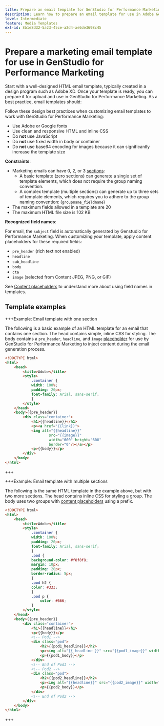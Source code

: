 ```yaml
---
title: Prepare an email template for GenStudio for Performance Marketing
description: Learn how to prepare an email template for use in Adobe GenStudio for Performance Marketing.
level: Intermediate
feature: Media Templates
exl-id: 8b1e8d32-5a23-45ce-a2d4-ae6de3698c45
---
```

# Prepare a marketing email template for use in GenStudio for Performance Marketing

Start with a well-designed HTML email template, typically created in a design program such as Adobe XD. Once your template is ready, you can prepare it for upload and use in GenStudio for Performance Marketing. As a best practice, email templates should:

Follow these design best practices when customizing email templates to work with GenStudio for Performance Marketing:

- Use Adobe or Google fonts
- Use clean and responsive HTML and inline CSS
- Do **not** use JavaScript
- Do **not** use fixed width in body or container
- Do **not** use base64 encoding for images because it can significantly increase the template size

**Constraints**:

- Marketing emails can have 0, 2, or 3 [sections](/help/user-guide/content/customize-template.md#sections-or-groups):
   - A basic template (zero sections) can generate a single set of template elements, which does not require the group naming convention.
   - A complex template (multiple sections) can generate up to three sets of template elements, which requires you to adhere to the group naming convention: (`groupname_fieldname`)
- The maximum fields allowed in a template are 20
- The maximum HTML file size is 102 KB

**Recognized field names**:

For email, the `subject` field is automatically generated by Genstudio for Performance Marketing. When customizing your template, apply content placeholders for these required fields:

- `pre_header` (rich text not enabled)
- `headline`
- `sub_headline`
- `body`
- `cta`
- `image` (selected from Content JPEG, PNG, or GIF)

See [Content placeholders](/help/user-guide/content/customize-template.md#content-placeholders) to understand more about using field names in templates.

## Template examples

+++Example: Email template with one section

The following is a basic example of an HTML template for an email that contains one section. The head contains simple, inline CSS for styling. The body contains a `pre_header`, `headline`, and `image` [placeholder](#content-placeholders) for use by GenStudio for Performance Marketing to inject content during the email generation process.

```html {line-numbers="true" highlight="13"}
<!DOCTYPE html>
<html>
    <head>
        <title>Adobe</title>
        <style>
            .container {
            width: 100%;
            padding: 20px;
            font-family: Arial, sans-serif;
            }
        </style>
    </head>
    <body>{{pre_header}}
        <div class="container">
            <h1>{{headline}}</h1>
            <p><a href="{{link}}">
            <img alt="{{headline}}"
                    src="{{image}}"
                    width="600" height="600"
                    border="0"/></a></p>
            <p>{{body}}</p>
        </div>
    </body>
</html>
```

+++

+++Example: Email template with multiple sections

The following is the same HTML template in the example above, but with two more sections. The head contains inline CSS for styling a group. The body uses two groups with [content placeholders](#content-placeholders) using a prefix.

```html
<!DOCTYPE html>
<html>
    <head>
        <title>Adobe</title>
        <style>
            .container {
            width: 100%;
            padding: 20px;
            font-family: Arial, sans-serif;
            }
            .pod {
            background-color: #f8f8f8;
            margin: 10px;
            padding: 20px;
            border-radius: 5px;
            }
            .pod h2 {
            color: #333;
            }
            .pod p {
                color: #666;
            }
        </style>
    </head>
    <body>{{pre_header}}
        <div class="container">
            <h1>{{headline}}</h1>
            <p>{{body}}</p>
            <!-- Pod1 -->
            <div class="pod">
                <h2>{{pod1_headline}}</h2>
                <p><img alt="{{ headline }}" src="{{pod1_image}}" width="200" height="200" border="0"></p>
                <p>{{pod1_body}}</p>
            </div>
            <!-- End of Pod1 -->
            <!-- Pod2 -->
            <div class="pod">
                <h2>{{pod2_headline}}</h2>
                <p><img alt="{{headline}}" src="{{pod2_image}}" width="200" height="200" border="0"></p>
                <p>{{pod2_body}}</p>
            </div>
            <!-- End of Pod2 -->
        </div>
    </body>
</html>
```

+++
